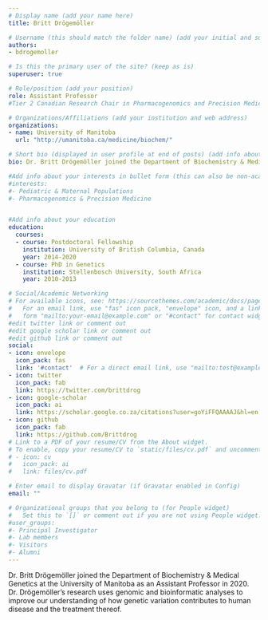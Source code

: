 ```yaml
---
# Display name (add your name here)
title: Britt Drögemöller

# Username (this should match the folder name) (add your initial and surname)
authors:
- bdrogemoller

# Is this the primary user of the site? (keep as is)
superuser: true

# Role/position (add your position)
role: Assistant Professor
#Tier 2 Canadian Research Chair in Pharmacogenomics and Precision Medicine

# Organizations/Affiliations (add your institution and web address)
organizations:
- name: University of Manitoba
  url: "http://umanitoba.ca/medicine/biochem/"

# Short bio (displayed in user profile at end of posts) (add info about yourself)
bio: Dr. Britt Drögemöller joined the Department of Biochemistry & Medical Genetics at the University of Manitoba as an Assistant Professor in 2020. Dr. Drögemöller’s research uses genomic and bioinformatic analyses to improve our understanding of how genetic variation contributes to human disease and the treatment thereof.

#Add info about your interests in bullet form (this can also be non-academic)
#interests:
#- Pediatric & Maternal Populations
#- Pharmacogenomics & Precision Medicine


#Add info about your education
education:
  courses:
  - course: Postdoctoral Fellowship
    institution: University of British Columbia, Canada
    year: 2014-2020
  - course: PhD in Genetics
    institution: Stellenbosch University, South Africa
    year: 2010-2013

# Social/Academic Networking
# For available icons, see: https://sourcethemes.com/academic/docs/page-builder/#icons
#   For an email link, use "fas" icon pack, "envelope" icon, and a link in the
#   form "mailto:your-email@example.com" or "#contact" for contact widget.
#edit twitter link or comment out
#edit google scholar link or comment out
#edit github link or comment out
social:
- icon: envelope
  icon_pack: fas
  link: '#contact'  # For a direct email link, use "mailto:test@example.org".
- icon: twitter
  icon_pack: fab
  link: https://twitter.com/brittdrog
- icon: google-scholar
  icon_pack: ai
  link: https://scholar.google.co.za/citations?user=goYiFFQAAAAJ&hl=en
- icon: github
  icon_pack: fab
  link: https://github.com/Brittdrog
# Link to a PDF of your resume/CV from the About widget.
# To enable, copy your resume/CV to `static/files/cv.pdf` and uncomment the lines below.
# - icon: cv
#   icon_pack: ai
#   link: files/cv.pdf

# Enter email to display Gravatar (if Gravatar enabled in Config)
email: ""

# Organizational groups that you belong to (for People widget)
#   Set this to `[]` or comment out if you are not using People widget.
#user_groups:
#- Principal Investigator
#- Lab members
#- Visitors
#- Alumni
---
```


Dr. Britt Drögemöller joined the Department of Biochemistry & Medical Genetics at the University of Manitoba as an Assistant Professor in 2020. Dr. Drögemöller’s research uses genomic and bioinformatic analyses to improve our understanding of how genetic variation contributes to human disease and the treatment thereof. 
